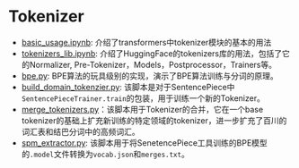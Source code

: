 # Tokenizer

* [basic_usage.ipynb](./basic_usage.ipynb): 介绍了transformers中tokenizer模块的基本的用法
* [tokenizers_lib.ipynb](./tokenizers_lib.ipynb): 介绍了HuggingFace的tokenizers库的用法，包括了它的Normalizer, Pre-Tokenizer，Models，Postprocessor，Trainers等。
* [bpe.py](./bpe.py): BPE算法的玩具级别的实现，演示了BPE算法训练与分词的原理。
* [build_domain_tokenzier.py](./build_domain_tokenizer.py): 该脚本是对于SentencePiece中`SentencePieceTrainer.train`的包装，用于训练一个新的Tokenizer。
* [merge_tokenizers.py](./merge_tokenizers.py)：该脚本用于Tokenizer的合并，它在一个base tokenizer的基础上扩充新训练的特定领域的tokenizer，进一步扩充了百川的词汇表和结巴分词中的高频词汇。
* [spm_extractor.py](./spm_extractor.py): 该脚本用于将SenetencePiece工具训练的BPE模型的`.model`文件转换为`vocab.json`和`merges.txt`。